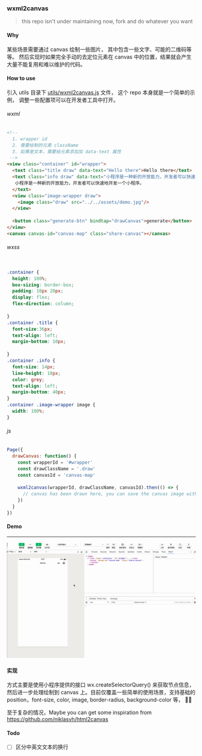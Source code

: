 ### wxml2canvas

> this repo isn't under maintaining now, fork and do whatever you want

#### Why

某些场景需要通过 canvas 绘制一些图片， 其中包含一些文字、可能的二维码等等。
然后实现时如果完全手动的去定位元素在 canvas 中的位置，结果就会产生大量不能复用和难以维护的代码。

#### How to use

引入 utils 目录下 [utils/wxml2canvas.js](./utils/wxml2canvas.js) 文件， 这个 repo 本身就是一个简单的示例， 调整一些配置项可以在开发者工具中打开。

###### wxml

```html
<!-- 
  1. wrapper id
  2. 需要绘制的元素 className
  3. 如果是文本，需要给元素添加加 data-text 属性 
 -->
<view class="container" id="wrapper">
  <text class="title draw" data-text="Hello there">Hello there</text>
  <text class="info draw" data-text="小程序是一种新的开放能力，开发者可以快速地开发一个小程序。">
   小程序是一种新的开放能力，开发者可以快速地开发一个小程序。
  </text>
  <view class="image-wrapper draw">
    <image class="draw" src="../../assets/demo.jpg"/>
  </view>
  
  <button class="generate-btn" bindtap="drawCanvas">generate</button>
</view>
<canvas canvas-id="canvas-map" class="share-canvas"></canvas>

```

###### wxss
```css

.container {
  height: 100%;
  box-sizing: border-box;
  padding: 10px 20px;
  display: flex;
  flex-direction: column;
 
} 
.container .title {
  font-size:36px;
  text-align: left;
  margin-bottom: 10px;

}
.container .info {
  font-size: 14px;
  line-height: 18px;
  color: grey;
  text-align: left;
  margin-bottom: 40px;
}
.container .image-wrapper image {
  width: 100%;
}
```

###### js
```js
Page({
  drawCanvas: function() {
    const wrapperId = '#wrapper'
    const drawClassName = '.draw'
    const canvasId = 'canvas-map'
    
    wxml2canvas(wrapperId, drawClassName, canvasId).then(() => {
      // canvas has been drawn here, you can save the canvas image with wx.canvasToTempFilePath 
    })
  }
})
```


#### Demo

--------------

![](./assets/w2c.gif)

#### 实现

方式主要是使用小程序提供的接口 wx.createSelectorQuery() 来获取节点信息， 然后进一步处理绘制到 canvas 上。目前仅覆盖一些简单的使用场景，支持基础的 position，font-size, color, image, border-radius, background-color 等， 🌟🌟

至于复杂的情况，Maybe you can get some inspiration from https://github.com/niklasvh/html2canvas 


#### Todo

* [ ] 区分中英文文本的换行



